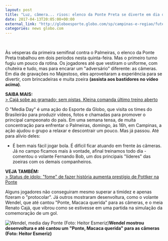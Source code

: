 ```yaml
---
layout: post
title: "Luz, câmera... risos: elenco da Ponte Preta se diverte em dia de gravações "
date: 2017-04-13T20:05:00+00:00
external_link: "http://globoesporte.globo.com/sp/campinas-e-regiao/futebol/times/ponte-preta/noticia/2017/04/luz-camera-risos-elenco-da-ponte-preta-se-diverte-em-dia-de-gravacoes.html"
categories: news globo.com
---
```

&nbsp;

Às vésperas da primeira semifinal contra o Palmeiras, o elenco da Ponte Preta trabalhou em dois períodos nesta quinta-feira. Mas o primeiro turno fugiu um pouco da rotina. Os jogadores até que vestiram o uniforme, com chuteira e tudo, mas para encarar um "adversário" diferente: as câmeras. Em dia de gravações no Majestoso, eles aproveitaram a experiência para se divertir, com brincadeiras e muita zoeira **(assista aos bastidores no vídeo acima)**.&nbsp;

**SAIBA MAIS:**  
[\>&nbsp;Cajá sobe ao gramado; sem pistas, Kleina comanda último treino aberto](http://globoesporte.globo.com/sp/campinas-e-regiao/futebol/times/ponte-preta/noticia/2017/04/caja-sobe-ao-gramado-sem-pistas-kleina-comanda-ultimo-treino-aberto.html)

O "Media Day" é uma ação do Esporte da Globo, que visita os times do Brasileirão para produzir vídeos, fotos e chamadas para promover o principal campeonato do país. Em uma semana tensa, de muita concentração para enfrentar o Palmeiras, domingo, às 16h, em Campinas, a ação ajudou o grupo a relaxar e descontrair um pouco. Mas já passou. Até para alívio deles:

- É bem mais fácil jogar bola. É difícil ficar atuando em frente às câmeras. Já no campo ficamos mais à vontade, afinal treinamos todo dia - comentou o volante Fernando Bob, um dos principais "líderes" das zoeiras com os demais companheiros.&nbsp;

**VEJA TAMBÉM:**  
[\>&nbsp;Status de ídolo: "fome" de fazer história aumenta prestígio de Pottker na Ponte](http://globoesporte.globo.com/sp/campinas-e-regiao/futebol/times/ponte-preta/noticia/2017/04/status-de-idolo-fome-de-fazer-historia-aumenta-prestigio-de-pottker-na-ponte.html)

Alguns jogadores não conseguiram mesmo superar a timidez e apenas fizeram o "protocolar". Já outros mostraram desenvoltura, como o volante Wendel, que até cantou "Ponte, Macaca querida" para as câmeras, e o meia Renato Cajá, que vibrou como se estivesse em uma partida na simulação da comemoração de um gol.&nbsp;

 ![Wendel, media day Ponte (Foto: Heitor Esmeriz)](http://s2.glbimg.com/x9P5oezoktEYrgdEPN_U6btq0sc=/0x26:1021x559/690x360/s.glbimg.com/es/ge/f/original/2017/04/13/wendel.2.jpg "Wendel, media day Ponte (Foto: Heitor Esmeriz)")**Wendel mostrou desenvoltura e até&nbsp;cantou um "Ponte, Macaca querida" para as câmeras (Foto: Heitor Esmeriz)**

